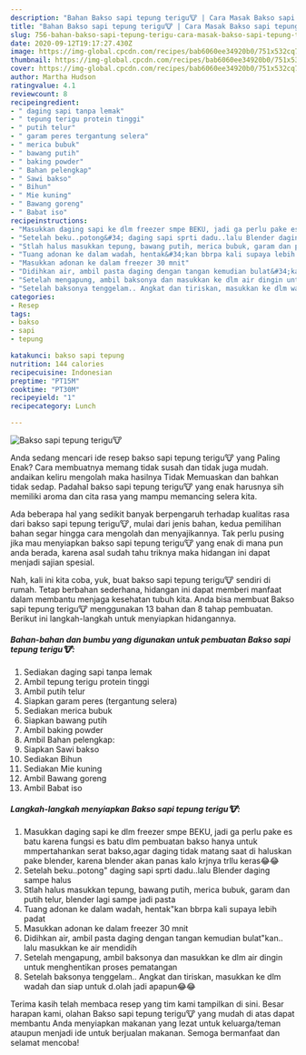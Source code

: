 ```yaml
---
description: "Bahan Bakso sapi tepung terigu🐮 | Cara Masak Bakso sapi tepung terigu🐮 Yang Menggugah Selera"
title: "Bahan Bakso sapi tepung terigu🐮 | Cara Masak Bakso sapi tepung terigu🐮 Yang Menggugah Selera"
slug: 756-bahan-bakso-sapi-tepung-terigu-cara-masak-bakso-sapi-tepung-terigu-yang-menggugah-selera
date: 2020-09-12T19:17:27.430Z
image: https://img-global.cpcdn.com/recipes/bab6060ee34920b0/751x532cq70/bakso-sapi-tepung-terigu🐮-foto-resep-utama.jpg
thumbnail: https://img-global.cpcdn.com/recipes/bab6060ee34920b0/751x532cq70/bakso-sapi-tepung-terigu🐮-foto-resep-utama.jpg
cover: https://img-global.cpcdn.com/recipes/bab6060ee34920b0/751x532cq70/bakso-sapi-tepung-terigu🐮-foto-resep-utama.jpg
author: Martha Hudson
ratingvalue: 4.1
reviewcount: 8
recipeingredient:
- " daging sapi tanpa lemak"
- " tepung terigu protein tinggi"
- " putih telur"
- " garam peres tergantung selera"
- " merica bubuk"
- " bawang putih"
- " baking powder"
- " Bahan pelengkap"
- " Sawi bakso"
- " Bihun"
- " Mie kuning"
- " Bawang goreng"
- " Babat iso"
recipeinstructions:
- "Masukkan daging sapi ke dlm freezer smpe BEKU, jadi ga perlu pake es batu karena fungsi es batu dlm pembuatan bakso hanya untuk mmpertahankan serat bakso,agar daging tidak matang saat di haluskan pake blender, karena blender akan panas kalo krjnya trllu keras😂😂"
- "Setelah beku..potong&#34; daging sapi sprti dadu..lalu Blender daging sampe halus"
- "Stlah halus masukkan tepung, bawang putih, merica bubuk, garam dan putih telur, blender lagi sampe jadi pasta"
- "Tuang adonan ke dalam wadah, hentak&#34;kan bbrpa kali supaya lebih padat"
- "Masukkan adonan ke dalam freezer 30 mnit"
- "Didihkan air, ambil pasta daging dengan tangan kemudian bulat&#34;kan.. lalu masukkan ke air mendidih"
- "Setelah mengapung, ambil baksonya dan masukkan ke dlm air dingin untuk menghentikan proses pematangan"
- "Setelah baksonya tenggelam.. Angkat dan tiriskan, masukkan ke dlm wadah dan siap untuk d.olah jadi apapun😂😂"
categories:
- Resep
tags:
- bakso
- sapi
- tepung

katakunci: bakso sapi tepung 
nutrition: 144 calories
recipecuisine: Indonesian
preptime: "PT15M"
cooktime: "PT30M"
recipeyield: "1"
recipecategory: Lunch

---
```



![Bakso sapi tepung terigu🐮](https://img-global.cpcdn.com/recipes/bab6060ee34920b0/751x532cq70/bakso-sapi-tepung-terigu🐮-foto-resep-utama.jpg)

Anda sedang mencari ide resep bakso sapi tepung terigu🐮 yang Paling Enak? Cara membuatnya memang tidak susah dan tidak juga mudah. andaikan keliru mengolah maka hasilnya Tidak Memuaskan dan bahkan tidak sedap. Padahal bakso sapi tepung terigu🐮 yang enak harusnya sih memiliki aroma dan cita rasa yang mampu memancing selera kita.



Ada beberapa hal yang sedikit banyak berpengaruh terhadap kualitas rasa dari bakso sapi tepung terigu🐮, mulai dari jenis bahan, kedua pemilihan bahan segar hingga cara mengolah dan menyajikannya. Tak perlu pusing jika mau menyiapkan bakso sapi tepung terigu🐮 yang enak di mana pun anda berada, karena asal sudah tahu triknya maka hidangan ini dapat menjadi sajian spesial.


Nah, kali ini kita coba, yuk, buat bakso sapi tepung terigu🐮 sendiri di rumah. Tetap berbahan sederhana, hidangan ini dapat memberi manfaat dalam membantu menjaga kesehatan tubuh kita. Anda bisa membuat Bakso sapi tepung terigu🐮 menggunakan 13 bahan dan 8 tahap pembuatan. Berikut ini langkah-langkah untuk menyiapkan hidangannya.

<!--inarticleads1-->

##### Bahan-bahan dan bumbu yang digunakan untuk pembuatan Bakso sapi tepung terigu🐮:

1. Sediakan  daging sapi tanpa lemak
1. Ambil  tepung terigu protein tinggi
1. Ambil  putih telur
1. Siapkan  garam peres (tergantung selera)
1. Sediakan  merica bubuk
1. Siapkan  bawang putih
1. Ambil  baking powder
1. Ambil  Bahan pelengkap:
1. Siapkan  Sawi bakso
1. Sediakan  Bihun
1. Sediakan  Mie kuning
1. Ambil  Bawang goreng
1. Ambil  Babat iso




<!--inarticleads2-->

##### Langkah-langkah menyiapkan Bakso sapi tepung terigu🐮:

1. Masukkan daging sapi ke dlm freezer smpe BEKU, jadi ga perlu pake es batu karena fungsi es batu dlm pembuatan bakso hanya untuk mmpertahankan serat bakso,agar daging tidak matang saat di haluskan pake blender, karena blender akan panas kalo krjnya trllu keras😂😂
1. Setelah beku..potong&#34; daging sapi sprti dadu..lalu Blender daging sampe halus
1. Stlah halus masukkan tepung, bawang putih, merica bubuk, garam dan putih telur, blender lagi sampe jadi pasta
1. Tuang adonan ke dalam wadah, hentak&#34;kan bbrpa kali supaya lebih padat
1. Masukkan adonan ke dalam freezer 30 mnit
1. Didihkan air, ambil pasta daging dengan tangan kemudian bulat&#34;kan.. lalu masukkan ke air mendidih
1. Setelah mengapung, ambil baksonya dan masukkan ke dlm air dingin untuk menghentikan proses pematangan
1. Setelah baksonya tenggelam.. Angkat dan tiriskan, masukkan ke dlm wadah dan siap untuk d.olah jadi apapun😂😂




Terima kasih telah membaca resep yang tim kami tampilkan di sini. Besar harapan kami, olahan Bakso sapi tepung terigu🐮 yang mudah di atas dapat membantu Anda menyiapkan makanan yang lezat untuk keluarga/teman ataupun menjadi ide untuk berjualan makanan. Semoga bermanfaat dan selamat mencoba!
